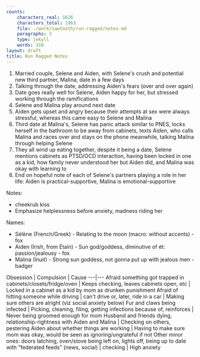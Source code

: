 ```yaml
---
counts:
    characters_real: 1626
    characters_total: 1963
    file: ./work/sawtooth/run-ragged/notes.md
    paragraphs: 3
    type: jekyll
    words: 310
layout: draft
title: Run Ragged Notes
---
```


<!-- NEVERMIND LET'S BE HAPPIER
1. Married couple, woman with OCD (Sélène), Aiden getting more and more frustrated, Sélène getting more and more anxious that she's pushing her husband (Aiden) away, making symptoms worse, trichotillomania
2. Aiden storms out at one point, Sélène left a mess, calls friend (Malina) who comes over, feels bad for Sélène, stops her from picking at herself and pacing by hugging, telling Sélène to pick at her own fur
3. ~~They get closer, hint at sleeping together.~~
4. Panic attack next night about what happened, what will Aiden think, etc, Aiden hollers, sleeps on the couch
5. Aiden admits to sleeping with coworker (Aaron) and his wife (Erin), suggests just opening relationship because he can't provide what Sélène needs but wants to stay together, friend to be integral/semi-romantic part of support network
6. Malina's husband (Cyril) disagrees, friend has to pull back, everything gets tense, Sélène left in weird limbo, mental health spirals, some psychosis (each tug of fur an ablution, each spike of pain sending up a magnesium flare to light that darkness), hospitalized, bipolar 1, Aiden disappears
7. Malina starts helping Sélène get what she needs, acting as sponsor - cyril unhappy, Aiden returns from bender
8. ... (on the way back up)
9. ... (end reasonably positive, if damaged) -->

1. Married couple, Selene and Aiden, with Selene's crush and potential new third partner, Malina, date in a few days
2. Talking through the date, addressing Aiden's fears (over and over again)
3. Date goes really well for Selene, Aiden happy for her, but stressed working through the ramifications
4. Selene and Malina play around next date
5. Aiden gets upset and angry because their attempts at sex were always stressful, whereas this came easy to Selene and Malina
6. Third date at Malina's, Selene has panic attack similar to PNES, locks herself in the bathroom to be away from cabinets, texts Aiden, who calls Malina and races over and stays on the phone meanwhile, talking Malina through helping Selene
7. They all wind up eating together, despite it being a date, Selene mentions cabinets as PTSD/OCD interaction, having been locked in one as a kid, how family never understood her but Aiden did, and Malina was okay with learning to
8. End on hopeful note of each of Selene's partners playing a role in her life: Aiden is practical-supportive, Malina is emotional-supportive

Notes:
* cheekrub kiss
* Emphasize helplessness before anxiety, madness riding her

Names:
* Sélène (French/Greek) - Relating to the moon (macro: without accents) - fox
* Aiden (Irish, from Étaín) - Sun god/goddess, diminutive of ét: passion/jealousy - fox
* Malina (Inuit) - Strong sun goddess, not gonna put up with jealous men - badger

Obsession | Compulsion | Cause
---|---
Afraid something got trapped in cabinets/closets/fridge/oven | Keeps checking, leaves cabinets open, etc | Locked in a cabinet as a kid by mom as drunken punishment
Afraid of hitting someone while driving | can't drive or, later, ride in a car | Making sure others are alright (viz social anxiety below)
Fur and claws being infected | Picking, cleaning, filing, getting infections because of, reinforces | Never being groomed enough for mom
Husband and friends dying, relationship-rightness with Aiden and Malina | Checking on others, pestering Aiden about whether things are working | Having to make sure mom was okay, would be seen as ignoring/ungrateful if not
Other minor ones: doors latching, oven/stove being left on, lights off, being up to date with "federated feeds" (news, social) | checking | High anxiety
